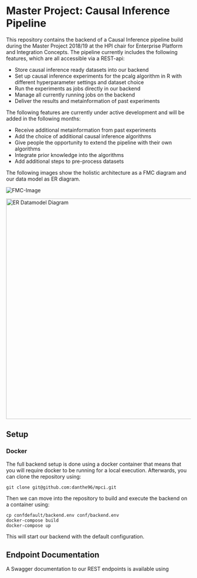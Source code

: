 # Master Project: Causal Inference Pipeline

This repository contains the backend of a Causal Inference pipeline build during the Master Project 2018/19 at the HPI chair for Enterprise Platform and Integration Concepts. The pipeline currently includes the following features, which are all accessible via a REST-api:

- Store causal inference ready datasets into our backend
- Set up causal inference experiments for the pcalg algorithm in R with different hyperparameter settings and dataset choice
- Run the experiments as jobs directly in our backend
- Manage all currently running jobs on the backend
- Deliver the results and metainformation of past experiments 

The following features are currently under active development and will be added in the following months:

- Receive additional metainformation from past experiments
- Add the choice of additional causal inference algorithms
- Give people the opportunity to extend the pipeline with their own algorithms 
- Integrate prior knowledge into the algorithms
- Add additional steps to pre-process datasets

The following images show the holistic architecture as a FMC diagram and our data model as ER diagram.

![FMC-Image](https://www.google.com/url?sa=i&source=images&cd=&cad=rja&uact=8&ved=2ahUKEwjg_J38lqnfAhXNb1AKHdZODxkQjRx6BAgBEAU&url=%2Furl%3Fsa%3Di%26source%3Dimages%26cd%3D%26ved%3D%26url%3Dhttps%253A%252F%252Floremipsum.io%252F21-of-the-best-placeholder-image-generators%252F%26psig%3DAOvVaw2DZro9Krww7UVHbUq2w3HP%26ust%3D1545215633923981&psig=AOvVaw2DZro9Krww7UVHbUq2w3HP&ust=1545215633923981 "FMC Architecture Diagram")

<img src="https://github.com/danthe96/mpci/blob/feature/readme/docs/er_diagram.png" width="600" title="ER Datamodel Diagram">

## Setup

### Docker

The full backend setup is done using a docker container that means that you will require docker to be running for a local execution. Afterwards, you can clone the repository using:

```
git clone git@github.com:danthe96/mpci.git
```

Then we can move into the repository to build and execute the backend on a container using:

```
cp confdefault/backend.env conf/backend.env
docker-compose build
docker-compose up
```

This will start our backend with the default configuration.

## Endpoint Documentation

A Swagger documentation to our REST endpoints is available using
